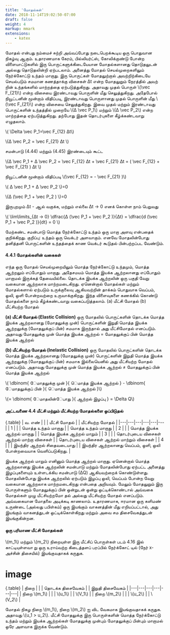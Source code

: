 ```yaml
---
title: 'மோதல்கள்'
date: 2018-11-14T19:02:50-07:00
draft: false
weight: 4
markup: mmark
extensions:
    - katex
---
```


மோதல் என்பது நம்மைச் சுற்றி அவ்வப்போது
நடைபெறக்கூடிய ஒரு பொதுவான நிகழ்வு
ஆகும். உதாரணமாக கேரம், பில்லியர்ட்ஸ்,
கோலிக்குண்டு போன்ற விளையாட்டுகளில்
இரு பொருட்களுக்கிடையேயான மோதல்களானது
தொடுதலுடன் அல்லது தொடுதலின்றி ஏற்படலாம்.
அனைத்து மோதல் செயல்முறைகளிலும்
நேர்க்கோட்டு உந்தம் மாறாது. இரு பொருட்கள்
மோதலுற்றால் அவற்றிற்கிடையே செயல்படும்
சமமான கணத்தாக்கு விசைகள் ∆t என்ற மோதலுறும் நேரத்தில் அவற் றின் உந்தங்களில்
மாற்றத்தை ஏற்படுத்துகிறது. அதாவது முதல் பொருள்
\\(\vec F_{21}\\) என்ற விசையை இரண்டாவது பொருளின்
மீது செலுத்துகிறது. அதேபோல் நியூட்டனின்
மூன்றாம் விதிப்படி, இரண்டாவது பொருளானது
முதல் பொருளின் மீது \\(\vec F_{21}\\) என்ற விசையை
செலுத்துகிறது. இவை முதல் மற்றும் இரண்டாவது
பொருட்களின் உந்தத்தில் முறையே \\(∆ \vec P_1\\) மற்றும்
\\(∆ \vec P_2\\) என்ற மாற்றத்தை ஏற்படுத்துகிறது. தற்போது
இதன் தொடர்புகளை கீழ்க்கண்டவாறு எழுதலாம்.

\\( \Delta \vec P_1=\vec F_{12} ∆t\\)

\\(∆ \vec P_2 = \vec F_{21} ∆t \\)

சமன்பாடு (4.44) மற்றும் (4.45) இரண்டையும் கூட்ட

\\(∆ \vec P_1 + ∆ \vec P_2 = \vec F_{12} ∆t + \vec F_{21} ∆t = ( \vec F_{12} + \vec F_{21} ) ∆t \\)

நியூட்டனின் மூன்றாம் விதிப்படி \\(\vec F_{12} = - \vec F_{21} )\\)

\\( ∆ \vec P_1  + ∆ \vec P_2 \\)=0

\\(∆ (\vec P_1  + \vec P_2 ) \\)=0

இருபுறமும் ∆t - ஆல் வகுக்க, மற்றும் எல்லை
∆t → 0 எனக் கொள்ள நாம் பெறுவது

\\( \lim\limits_{∆t → 0} \dfrac{∆ (\vec P_1  + \vec P_2 )}{∆t} = \dfrac{d (\vec P_1  + \vec P_2 )}{dt} = 0 \\)

மேற்கண்ட சமன்பாடு மொத்த நேர்க்கோட்டு உந்தம்
ஒரு மாறா அளவு என்பதைக் குறிக்கிறது.
குறிப்பு: உந்தம் ஒரு வெக்டர் அளவாகும். எனவே
மோதலின்போது தனித்தனி பொருட்களின்
உந்தத்தைக் காண வெக்டர் கூடுதல் பின்பற்றப்பட
வேண்டும்.

#### 4.4.1 மோதல்களின் வகைகள்

எந்த ஒரு மோதல் செயல்முறையிலும் மொத்த
நேர்க்கோட்டு உந்தமும், மொத்த ஆற்றலும்
எப்போதும் மாறாது. அதேசமயம் மொத்த இயக்க
ஆற்றலானது எப்போதும் மாறாமல் இருக்கத்
தேவையில்லை. தொடக்க இயக்க ஆற்றலின்
ஒரு பகுதி வேறு வகையான ஆற்றலாக
மாற்றமடைகிறது. ஏனென்றால் மோதல்கள்
மற்றும் மோதல்களால் ஏற்படும் உருக்குலைவு
ஆகியவற்றின் தாக்கம் பொதுவாக வெப்பம், ஒலி,
ஒளி போன்றவற்றை உருவாக்குகிறது. இந்த
விளைவுகளை கணக்கில் கொண்டு மோதல்களை
நாம் கீழ்க்கண்டவாறு வகைப்படுத்தலாம்.
(a) மீட்சி மோதல்
(b) மீட்சியற்ற மோதல்

**(a) மீட்சி மோதல் (Elastic Collision)**
ஒரு மோதலில் பொருட்களின் தொடக்க மொத்த
இயக்க ஆற்றலானது (மோதலுக்கு முன்)
பொருட்களின் இறுதி மொத்த இயக்க ஆற்றலுக்கு
(மோதலுக்குப் பின்) சமமாக இருந்தால் அது
மீட்சிமோதல் எனப்படும். அதாவது
மோதலுக்கு முன் மொத்த இயக்க ஆற்றல் =
மோதலுக்குப் பின் மொத்த இயக்க ஆற்றல்

**(b) மீட்சியற்ற மோதல் (Inelastic Collision)**
ஒரு மோதலில் பொருட்களின் தொடக்க மொத்த
இயக்க ஆற்றலானது (மோதலுக்கு முன்)
பொருட்களின் இறுதி மொத்த இயக்க ஆற்றலுக்கு
(மோதலுக்குப் பின்) சமமாக இல்லையெனில் அது
மீட்சியற்ற மோதல் எனப்படும். அதாவது
மோதலுக்கு முன் மொத்த இயக்க ஆற்றல்
≠ மோதலுக்குப் பின் மொத்த இயக்க ஆற்றல்

\\( \dbinom{ ேமாதலுக்கு முன்
 }{ ெமாத்த இயக்க ஆற்றல் } - \dbinom{ ேமாதலுக்குப் பின்
 }{ ெமாத்த இயக்க ஆற்றல் }\\)

 \\(= \dbinom{ ேமாதலின்ேபாது
 }{ ஆற்றல் இழப்பு } = \Delta Q\\)

 #### அட்டவணை 4.4 மீட்சி மற்றும் மீட்சியற்ற மோதல்களை ஒப்பிடுதல்

{.table}
| வ. எண் |    |  | மீட்சி மோதல்  |    |  மீட்சியற்ற மோதல்  |
|---|---|---|---|---|---|
| 1 |    |  | மொத்த உந்தம் மாறாது  |    |  மொத்த உந்தம் மாறாது  |
| 2 |    |  | மொத்த இயக்க ஆற்றல் மாறாது  |    |  மொத்த இயக்க ஆற்றல் மாறும்  |
| 3 |    |  | தொடர்புடைய விசைகள் ஆற்றல் மாற்றா விசைகள்  |    |  தொடர்புடைய விசைகள் ஆற்றல் மாற்றும் விசைகள்  |
| 4 |    |  | இயந்திர ஆற்றல் சிதைவடையாது  |    |  இயந்திர ஆற்றலானது வெப்பம், ஒளி, ஒலி போன்றவையாக வெளிப்படுகிறது.  |

இயக்க ஆற்றல் மாறும் எனினும் மொத்த ஆற்றல்
மாறாது. ஏனென்றால் மொத்த ஆற்றலானது இயக்க
ஆற்றலின் சமன்பாடு மற்றும் மோதலின்போது
ஏற்பட்ட அனைத்து இழப்புகளையும் உள்ளடக்கிய
சமன்பாடு (∆Q) ஆகியவற்றைக் கொண்டுள்ளது.
மோதலின்போது இயக்க ஆற்றலில் ஏற்படும் இழப்பு
ஒலி, வெப்பம் போன்ற வேறு வகையான ஆற்றலாக
மாற்றமடைகிறது என்பதை அறியவும். மேலும்
மோதலுறும் இரு பொருள்களும் மோதலுக்குப் பின்
ஒன்றுடன் ஒன்று ஒட்டிக்கொண்டால் அவ்வகை
மோதல்கள் முழு மீட்சியற்றமோ தல் அல்லது மீட்சியற்ற
மோதல் எனப்படும். அவ்வகையான மோதலை
அடிக்கடி காணலாம். உதாரணமாக, ஈரமான ஒரு
களிமண் உருண்டை (அல்லது பபிள்கம்) ஒரு
இயங்கும் வாகனத்தின் மீது எறியப்பட்டால், அது
இயங்கும் வாகனத்துடன் ஒட்டிக்கொள்கிறது மற்றும்
அவை சம திசைவேகத்துடன் இயங்குகின்றன.

#### ஒரு பரிமாண மீட்சி மோதல்கள்

\\(m_1\\) மற்றும் \\(m_2\\)
நிறையுள்ள இரு மீட்சிப் பொருள்கள்
படம் 4.16 இல் காட்டியுள்ளவா று ஒரு உராய்வற்ற
கிடைத்தளப் பரப்பில் நேர்க்கோட் டில் (நேர் x- அச்சின்
திசையில்) இயங்குவதாகக் கருதுக.

# image

{.table}
| நிறை |    |  | தொடக்க திசைவேகம்  |    |  இறுதி திசைவேகம்  |
|---|---|---|---|---|---|
| நிறை \\(m_1\\) |    |  | \\(u_1\\)  |    |  \\(V_1\\)  |
| நிறை \\(m_2\\) |    |  | \\(u_2\\)  |    |  \\(V_2\\)  |

மோதல் நிகழ நிறை \\(m_1\\),
நிறை \\(m_2\\) ஐ விட
வேகமாக இயங்குவதாகக் கருதுக. அதாவது
\\(u_1 > u_2\\). மீட்சி மோதலுக்கு இரு பொருள்களின் மொத்த
நேர்க்கோட்டு உந்தம் மற்றும் இயக்க ஆற்றல்கள்
மோதலுக்கு முன்பும் மோதலுக்குப் பின்பும் மாறாமல்
ஒரே அளவாக இருக்க வேண்டும்.